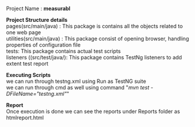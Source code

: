 Project Name : **measurabl**

**Project Structure details**<br/>
pages(src/main/java) : This package is contains all the objects related to one web page <br/>
utilities(src/main/java) : This package consist of opening browser, handling properties of configuration file <br/>
tests: This package contains actual test scripts<br/>
listeners ((src/test/java/): This package contains TestNg listeners to add extent test report<br/>

**Executing Scripts**<br/>
we can run through testng.xml using Run as TestNG suite<br/>
we can run through cmd as well using command "_mvn test -DFileName="testng.xml"_"<br/>

**Report**<br/>
Once execution is done we can see the reports under Reports folder as htmlreport.html